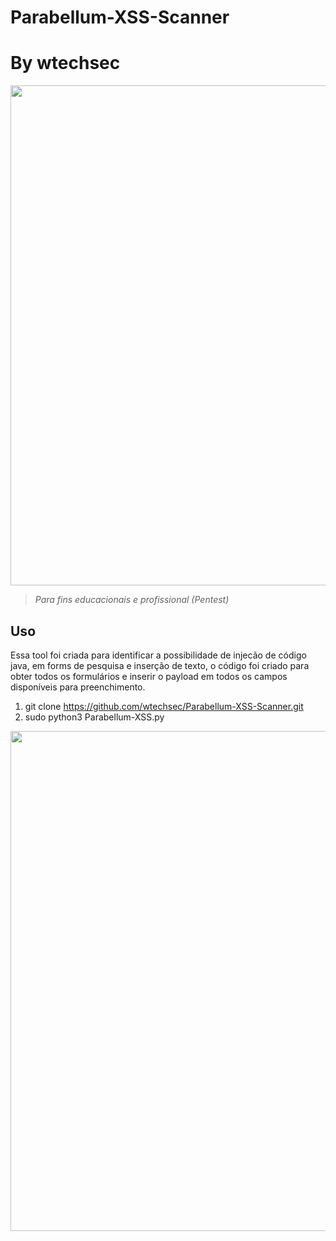 # Parabellum-XSS-Scanner

# By wtechsec


<img src="https://github.com/wtechsec/Parabellum-XSS-Scanner/blob/main/Parabellum-XSS-Scanner.PNG" width="800px" height="auto">


> *Para fins educacionais e profissional (Pentest)* 



## Uso

Essa tool foi criada para identificar a possibilidade de injecão de código java, em forms de pesquisa e inserção de texto, o código foi criado para obter todos os formulários e inserir o payload em todos os campos disponíveis para preenchimento.



1. git clone https://github.com/wtechsec/Parabellum-XSS-Scanner.git
2. sudo python3 Parabellum-XSS.py 

<img src="https://github.com/wtechsec/Parabellum-XSS-Scanner/blob/main/Parabellum-XSS-Scanner-2.png" width="800px" height="auto">

